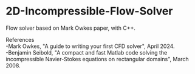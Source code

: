 # 2D-Incompressible-Flow-Solver
Flow solver based on Mark Owkes paper, with C++. </br>

References</br>
-Mark Owkes, "A guide to writing your first CFD solver", April 2024. </br>
-Benjamin Seibold, "A compact and fast Matlab code solving the incompressible
Navier-Stokes equations on rectangular domains", March 2008.
